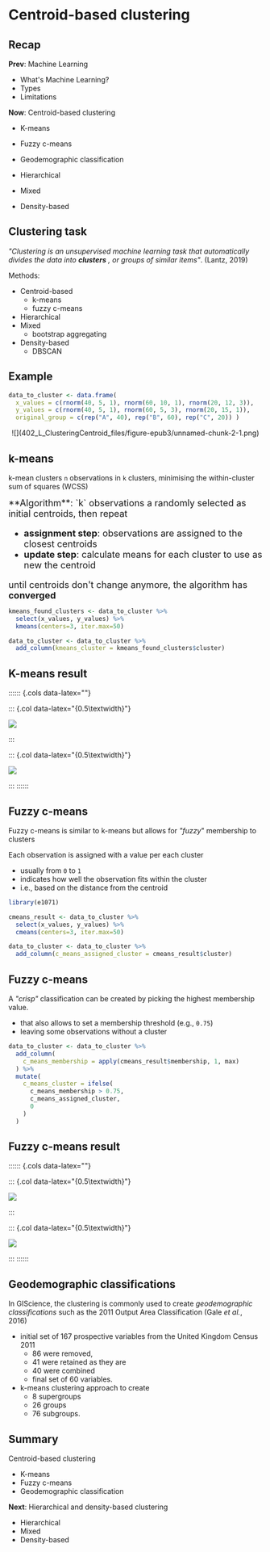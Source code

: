 



# Centroid-based clustering



## Recap

**Prev**: Machine Learning

- What's Machine Learning?
- Types
- Limitations

**Now**: Centroid-based clustering

- K-means
- Fuzzy c-means
- Geodemographic classification

- Hierarchical
- Mixed 
- Density-based


## Clustering task

*"Clustering is an unsupervised machine learning task that automatically divides the data into* ***clusters*** *, or groups of similar items"*. (Lantz, 2019)

Methods:

- Centroid-based 
    - k-means
    - fuzzy c-means
- Hierarchical
- Mixed 
    - bootstrap aggregating
- Density-based
    - DBSCAN



## Example


```r
data_to_cluster <- data.frame(
  x_values = c(rnorm(40, 5, 1), rnorm(60, 10, 1), rnorm(20, 12, 3)),
  y_values = c(rnorm(40, 5, 1), rnorm(60, 5, 3), rnorm(20, 15, 1)),
  original_group = c(rep("A", 40), rep("B", 60), rep("C", 20)) )
```

<center>
![](402_L_ClusteringCentroid_files/figure-epub3/unnamed-chunk-2-1.png)<!-- -->
</center>

## k-means

k-mean clusters `n` observations in `k` clusters, minimising the within-cluster sum of squares (WCSS)

<font size="4">	
**Algorithm**: `k` observations a randomly selected as initial centroids, then repeat

- **assignment step**: observations are assigned to the closest centroids
- **update step**: calculate means for each cluster to use as new the centroid

until centroids don't change anymore, the algorithm has **converged**
</font>


```r
kmeans_found_clusters <- data_to_cluster %>%
  select(x_values, y_values) %>%
  kmeans(centers=3, iter.max=50)

data_to_cluster <- data_to_cluster %>%
  add_column(kmeans_cluster = kmeans_found_clusters$cluster)
```

## K-means result

:::::: {.cols data-latex=""}

::: {.col data-latex="{0.5\textwidth}"}

![](402_L_ClusteringCentroid_files/figure-epub3/unnamed-chunk-4-1.png)<!-- -->

:::

::: {.col data-latex="{0.5\textwidth}"}

![](402_L_ClusteringCentroid_files/figure-epub3/unnamed-chunk-5-1.png)<!-- -->

:::
::::::

## Fuzzy c-means

Fuzzy c-means is similar to k-means but allows for *"fuzzy*" membership to clusters

Each observation is assigned with a value per each cluster

- usually from `0` to `1`
- indicates how well the observation fits within the cluster
- i.e., based on the distance from the centroid


```r
library(e1071)

cmeans_result <- data_to_cluster %>%
  select(x_values, y_values) %>%
  cmeans(centers=3, iter.max=50)

data_to_cluster <- data_to_cluster %>%
  add_column(c_means_assigned_cluster = cmeans_result$cluster)
```

## Fuzzy c-means

A *"crisp"* classification can be created by picking the highest membership value.

- that also allows to set a membership threshold (e.g., `0.75`)
- leaving some observations without a cluster


```r
data_to_cluster <- data_to_cluster %>%
  add_column(
    c_means_membership = apply(cmeans_result$membership, 1, max)
  ) %>%
  mutate(
    c_means_cluster = ifelse(
      c_means_membership > 0.75, 
      c_means_assigned_cluster, 
      0
    )
  )
```

## Fuzzy c-means result

:::::: {.cols data-latex=""}

::: {.col data-latex="{0.5\textwidth}"}

![](402_L_ClusteringCentroid_files/figure-epub3/unnamed-chunk-8-1.png)<!-- -->

:::

::: {.col data-latex="{0.5\textwidth}"}

![](402_L_ClusteringCentroid_files/figure-epub3/unnamed-chunk-9-1.png)<!-- -->

:::
::::::


## Geodemographic classifications

In GIScience, the clustering is commonly used to create *geodemographic classifications* such as the 2011 Output Area Classification (Gale *et al.*, 2016)

- initial set of 167 prospective variables from the United Kingdom Census 2011
    - 86 were removed, 
    - 41 were retained as they are
    - 40 were combined
    - final set of 60 variables. 
- k-means clustering approach to create 
    - 8 supergroups
    - 26 groups
    - 76 subgroups. 



## Summary

Centroid-based clustering

- K-means
- Fuzzy c-means
- Geodemographic classification

**Next**: Hierarchical and density-based clustering

- Hierarchical
- Mixed 
- Density-based
